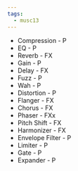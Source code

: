 ```yaml
---
tags:
  - musc13
---
```

- Compression - P
- EQ - P
- Reverb - FX
- Gain - P
- Delay - FX
- Fuzz - P
- Wah - P
- Distortion - P
- Flanger - FX
- Chorus - FX
- Phaser - FXx
- Pitch Shift -  FX
- Harmonizer - FX
- Envelope Filter -  P
- Limiter -  P
- Gate - P
- Expander - P
